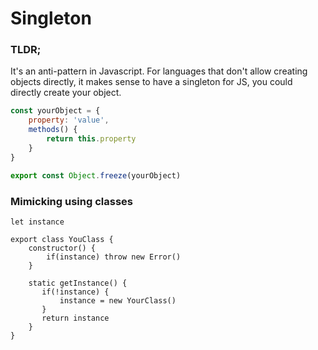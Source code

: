 # Singleton

### TLDR;

It's an anti-pattern in Javascript. For languages that don't allow creating objects directly, it makes sense to have a singleton for JS, you could directly create your object.

```javascript
const yourObject = {
    property: 'value',
    methods() {
        return this.property
    }
}

export const Object.freeze(yourObject)
```



### Mimicking using classes

```
let instance

export class YouClass {
    constructor() {
        if(instance) throw new Error()
    }
    
    static getInstance() {
       if(!instance) {
           instance = new YourClass()
       } 
       return instance
    }
}
```
